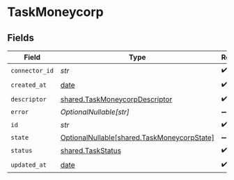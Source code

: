 # TaskMoneycorp


## Fields

| Field                                                                                    | Type                                                                                     | Required                                                                                 | Description                                                                              |
| ---------------------------------------------------------------------------------------- | ---------------------------------------------------------------------------------------- | ---------------------------------------------------------------------------------------- | ---------------------------------------------------------------------------------------- |
| `connector_id`                                                                           | *str*                                                                                    | :heavy_check_mark:                                                                       | N/A                                                                                      |
| `created_at`                                                                             | [date](https://docs.python.org/3/library/datetime.html#date-objects)                     | :heavy_check_mark:                                                                       | N/A                                                                                      |
| `descriptor`                                                                             | [shared.TaskMoneycorpDescriptor](../../models/shared/taskmoneycorpdescriptor.md)         | :heavy_check_mark:                                                                       | N/A                                                                                      |
| `error`                                                                                  | *OptionalNullable[str]*                                                                  | :heavy_minus_sign:                                                                       | N/A                                                                                      |
| `id`                                                                                     | *str*                                                                                    | :heavy_check_mark:                                                                       | N/A                                                                                      |
| `state`                                                                                  | [OptionalNullable[shared.TaskMoneycorpState]](../../models/shared/taskmoneycorpstate.md) | :heavy_minus_sign:                                                                       | N/A                                                                                      |
| `status`                                                                                 | [shared.TaskStatus](../../models/shared/taskstatus.md)                                   | :heavy_check_mark:                                                                       | N/A                                                                                      |
| `updated_at`                                                                             | [date](https://docs.python.org/3/library/datetime.html#date-objects)                     | :heavy_check_mark:                                                                       | N/A                                                                                      |